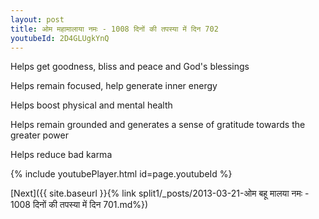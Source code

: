 ```yaml
---
layout: post
title: ओम महामालाया नमः - 1008 दिनों की तपस्या में दिन 702
youtubeId: 2D4GLUgkYnQ
---
```

 
 
Helps get goodness, bliss and peace and God's blessings
 
Helps remain focused, help generate inner energy 
 
Helps boost physical and mental health 
 
Helps remain grounded and generates a sense of gratitude towards the greater power 
 
Helps reduce bad karma
 
 
 
 


{% include youtubePlayer.html id=page.youtubeId %}
 
[Next]({{ site.baseurl }}{% link  split1/_posts/2013-03-21-ओम बहू मालया नमः - 1008 दिनों की तपस्या में दिन 701.md%})
 
